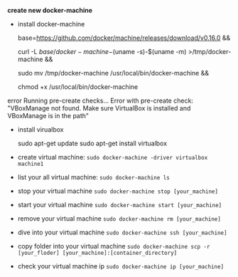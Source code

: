 **create new docker-machine**

- install docker-machine

	base=https://github.com/docker/machine/releases/download/v0.16.0 && 

	curl -L $base/docker-machine-$(uname -s)-$(uname -m) >/tmp/docker-machine &&

	sudo mv /tmp/docker-machine /usr/local/bin/docker-machine &&

	chmod +x /usr/local/bin/docker-machine

error
	Running pre-create checks...
	Error with pre-create check: "VBoxManage not found. Make sure VirtualBox is installed and VBoxManage is in the path"

- install virualbox

	sudo apt-get update
	sudo apt-get install virtualbox

- create virtual machine: `sudo docker-machine -driver virtualbox machine1`
- list your all virtual machine: `sudo docker-machine ls`
- stop your virtual machine  `sudo docker-machine stop [your_machine]`
- start your virtual machine `sudo docker-machine start [your_machine]`
- remove your virtual machine `sudo docker-machine rm [your_machine]`
- dive into your virtual machine `sudo docker-machine ssh [your_machine]` 
- copy folder into your virtual machine `sudo docker-machine scp -r [your_floder] [your_machine]:[container_directory]`
- check your virtual machine ip `sudo docker-machine ip [your_machine]` 
